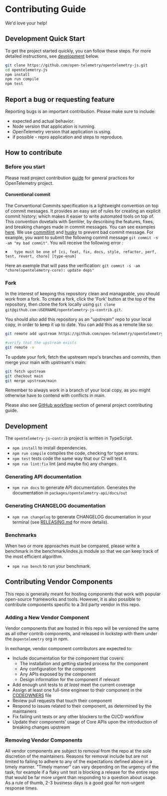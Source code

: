 # Contributing Guide

We'd love your help!

## Development Quick Start

To get the project started quickly, you can follow these steps. For more
detailed instructions, see [development](#development) below.

```sh
git clone https://github.com/open-telemetry/opentelemetry-js.git
cd opentelemetry-js
npm install
npm run compile
npm test
```

## Report a bug or requesting feature

Reporting bugs is an important contribution. Please make sure to include:

- expected and actual behavior.
- Node version that application is running.
- OpenTelemetry version that application is using.
- if possible - repro application and steps to reproduce.

## How to contribute

### Before you start

Please read project contribution
[guide](https://github.com/open-telemetry/community/blob/main/CONTRIBUTING.md)
for general practices for OpenTelemetry project.

#### Conventional commit

The Conventional Commits specification is a lightweight convention on top of commit messages. It provides an easy set of rules for creating an explicit commit history; which makes it easier to write automated tools on top of. This convention dovetails with SemVer, by describing the features, fixes, and breaking changes made in commit messages. You can see examples [here](https://www.conventionalcommits.org/en/v1.0.0-beta.4/#examples).
We use [commitlint](https://github.com/conventional-changelog/commitlint) and [husky](https://github.com/typicode/husky) to prevent bad commit message.
For example, you want to submit the following commit message `git commit -s -am "my bad commit"`.
You will receive the following error :

```text
✖   type must be one of [ci, feat, fix, docs, style, refactor, perf, test, revert, chore] [type-enum]
```

Here an exemple that will pass the verification: `git commit -s -am "chore(opentelemetry-core): update deps"`

### Fork

In the interest of keeping this repository clean and manageable, you should work from a fork. To create a fork, click the 'Fork' button at the top of the repository, then clone the fork locally using `git clone git@github.com:USERNAME/opentelemetry-js-contrib.git`.

You should also add this repository as an "upstream" repo to your local copy, in order to keep it up to date. You can add this as a remote like so:

```bash
git remote add upstream https://github.com/open-telemetry/opentelemetry-js-contrib.git

#verify that the upstream exists
git remote -v
```

To update your fork, fetch the upstream repo's branches and commits, then merge your main with upstream's main:

```bash
git fetch upstream
git checkout main
git merge upstream/main
```

Remember to always work in a branch of your local copy, as you might otherwise have to contend with conflicts in main.

Please also see [GitHub workflow](https://github.com/open-telemetry/community/blob/main/CONTRIBUTING.md#github-workflow) section of general project contributing guide.

## Development

The `opentelemetry-js-contrib` project is written in TypeScript.

- `npm install` to install dependencies.
- `npm run compile` compiles the code, checking for type errors.
- `npm test` tests code the same way that our CI will test it.
- `npm run lint:fix` lint (and maybe fix) any changes.

### Generating API documentation

- `npm run docs` to generate API documentation. Generates the documentation in `packages/opentelemetry-api/docs/out`

### Generating CHANGELOG documentation

- `npm run changelog` to generate CHANGELOG documentation in your terminal (see [RELEASING.md](RELEASING.md) for more details).

### Benchmarks

When two or more approaches must be compared, please write a benchmark in the benchmark/index.js module so that we can keep track of the most efficient algorithm.

- `npm run bench` to run your benchmark.

## Contributing Vendor Components

This repo is generally meant for hosting components that work with popular open-source frameworks and tools. However, it is also possible to contribute components specific to a 3rd party vendor in this repo.

### Adding a New Vendor Component

Vendor components that are hosted in this repo will be versioned the same as all other contrib components, and released in lockstep with them under the `@opentelemetry` org in npm.

In exchange, vendor component contributors are expected to:

- Include documentation for the component that covers:
  - The installation and getting started process for the component
  - Any configuration for the component
  - Any APIs exposed by the component
  - Design information for the component if relevant
- Add enough unit tests to *at least* meet the current coverage
- Assign at least one full-time engineer to their component in the [CODEOWNERS](.github/CODEOWNERS) file
- Review pull requests that touch their component
- Respond to issues related to their component, as determined by the maintainers
- Fix failing unit tests or any other blockers to the CI/CD workflow
- Update their components' usage of Core APIs upon the introduction of breaking changes upstream

### Removing Vendor Components

All vendor components are subject to removal from the repo at the sole discretion of the maintainers. Reasons for removal include but are not limited to failing to adhere to any of the expectations defined above in a timely manner. "Timely manner" can vary depending on the urgency of the task, for example if a flaky unit test is blocking a release for the entire repo that would be far more urgent than responding to a question about usage. As a rule of thumb, 2-3 business days is a good goal for non-urgent response times.
